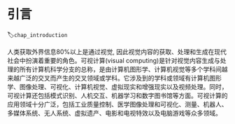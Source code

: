 # 引言
:label:`chap_introduction`

人类获取外界信息80$\%$以上是通过视觉, 因此视觉内容的获取、处理和生成在现代社会中扮演着重要的角色。可视计算(visual computing)是针对视觉内容生成与处理的所有计算机科学分支的总称，是由计算机图形学、计算机视觉等多个学科间越来越广泛的交叉而产生的交叉领域或学科。它涉及到的学科或领域有计算机图形学、图像处理、可视化、计算机视觉、虚拟现实和增强现实以及视频处理。同时，可视计算还包括模式识别、人机交互、机器学习和数字图书馆等方面。可视计算的应用领域十分广泛，包括工业质量控制、医学图像处理和可视化、测量、机器人、多媒体系统、无人系统、虚拟遗产、电影和电视特效以及电脑游戏等众多领域。